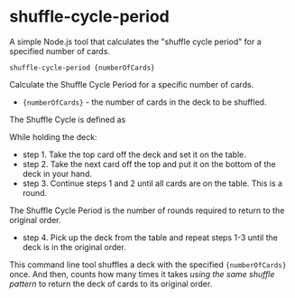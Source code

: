 shuffle-cycle-period
====================

A simple Node.js tool that calculates the "shuffle cycle period" for a specified number of cards.

    shuffle-cycle-period {numberOfCards}

Calculate the Shuffle Cycle Period for a specific number of cards.

  * `{numberOfCards}` - the number of cards in the deck to be shuffled.

The Shuffle Cycle is defined as

While holding the deck:
  - step 1. Take the top card off the deck and set it on the table.
  - step 2. Take the next card off the top and put it on the bottom of the deck in your hand.
  - step 3. Continue steps 1 and 2 until all cards are on the table.  This is a round.

The Shuffle Cycle Period is the number of rounds required to return to the original order.

  - step 4. Pick up the deck from the table and repeat steps 1-3 until the deck is in the original order.

This command line tool shuffles a deck with the specified `{numberOfCards}` once. And then, counts how many times
it takes *using the same shuffle pattern* to return the deck of cards to its original order.
